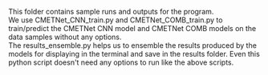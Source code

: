 This folder contains sample runs and outputs for the program.<br>
We use CMETNet_CNN_train.py and CMETNet_COMB_train.py to train/predict the CMETNet CNN model and CMETNet COMB models on the data samples without any options.<br>
The results_ensemble.py helps us to ensemble the results produced by the models for displaying in the terminal and save in the results folder. Even this python script doesn't need any options to run like the above scripts.
